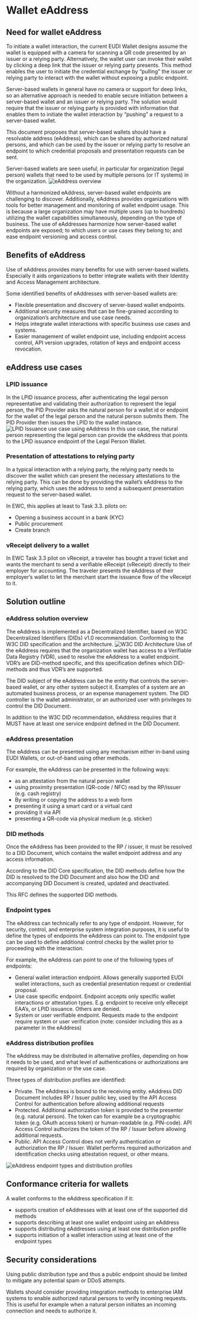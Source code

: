 # Wallet eAddress

## Need for wallet eAddress

To initiate a wallet interaction, the current EUDI Wallet designs assume the wallet is equipped with a camera for scanning a QR code presented by an issuer or a relying party. Alternatively, the wallet user can invoke their wallet by clicking a deep link that the issuer or relying party presents. This method enables the user to initiate the credential exchange by “pulling” the issuer or relying party to interact with the wallet without exposing a public endpoint.

Server-based wallets in general have no camera or support for deep links, so an alternative approach is needed to enable secure initiation between a server-based wallet and an issuer or relying party. The solution would require that the issuer or relying party is provided with information that enables them to initiate the wallet interaction by “pushing” a request to a server-based wallet.

This document proposes that server-based wallets should have a resolvable address (eAddress), which can be shared by authorized natural persons, and which can be used by the issuer or relying party to resolve an endpoint to which credential proposals and presentation requests can be sent.

Server-based wallets are seen useful, in particular for organization (legal person) wallets that need to be used by multiple persons (or IT systems) in the organization.
![eAddress overview](images/eaddress-overview.png)

Without a harmonized eAddress, server-based wallet endpoints are challenging to discover. Additionally, eAddress provides organizations with tools for better management and monitoring of wallet endpoint usage. This is because a large organization may have multiple users (up to hundreds) utilizing the wallet capabilities simultaneously, depending on the type of business. The use of eAddresses harmonize how server-based wallet endpoints are exposed; to which users or use cases they belong to; and ease endpoint versioning and access control.

## Benefits of eAddress

Use of eAddress provides many benefits for use with server-based wallets. Especially it aids organizations to better integrate wallets with their Identity and Access Management architecture.

Some identified benefits of eAddresses with server-based wallets are:
- Flexible presentation and discovery of server-based wallet endpoints.
- Additional security measures that can be fine-grained according to organization’s architecture and use case needs.
- Helps integrate wallet interactions with specific business use cases and systems.
- Easier management of wallet endpoint use, including endpoint access control, API version upgrades, rotation of keys and endpoint access revocation.

## eAddress use cases

### LPID issuance

In the LPID issuance process, after authenticating the legal person representative and validating their authorization to represent the legal person, the PID Provider asks the natural person for a wallet id or endpoint for the wallet of the legal person and the natural person submits them. The PID Provider then issues the LPID to the wallet instance.
![LPID Issuance use case using eAddress](images/lpid-issuance.png)
In this use case, the natural person representing the legal person can provide the eAddress that points to the LPID issuance endpoint of the Legal Person Wallet.

### Presentation of attestations to relying party

In a typical interaction with a relying party, the relying party needs to discover the wallet which can present the necessary attestations to the relying party. This can be done by providing the wallet’s eAddress to the relying party, which uses the address to send a subsequent presentation request to the server-based wallet.

In EWC, this applies at least to Task 3.3. pilots on:
- Opening a business account in a bank (KYC)
- Public procurement
- Create branch

### vReceipt delivery to a wallet

In EWC Task 3.3 pilot on vReceipt, a traveler has bought a travel ticket and wants the merchant to send a verifiable eReceipt (vReceipt) directly to their employer for accounting. The traveler presents the eAddress of their employer’s wallet to let the merchant start the issuance flow of the vReceipt to it.

## Solution outline

### eAddress solution overview

The eAddress is implemented as a Decentralized Identifier, based on W3C Decentralized Identifiers (DIDs) v1.0 recommendation. Conforming to the W3C DID specification and the architecture.
![W3C DID Architecture](images/did-architecture.png)
Use of the eAddress requires that the organization wallet has access to a Verifiable Data Registry (VDR), used to resolve the eAddress to a wallet endpoint. VDR’s are DID-method specific, and this specification defines which DID-methods and thus VDR’s are supported.

The DID subject of the eAddress can be the entity that controls the server-based wallet, or any other system subject it. Examples of a system are an automated business process, or an expense management system. The DID controller is the wallet administrator, or an authorized user with privileges to control the DID Document.

In addition to the W3C DID recommendation, eAddress requires that it MUST have at least one service endpoint defined in the DID Document.

### eAddress presentation

The eAddress can be presented using any mechanism either in-band using EUDI Wallets, or out-of-band using other methods.

For example, the eAddress can be presented in the following ways:
- as an attestation from the natural person wallet
- using proximity presentation (QR-code / NFC) read by the RP/issuer (e.g. cash registry)
- By writing or copying the address to a web form
- presenting it using a smart card or a virtual card
- providing it via API
- presenting a QR-code via physical medium (e.g. sticker)

### DID methods

Once the eAddress has been provided to the RP / issuer, it must be resolved to a DID Document, which contains the wallet endpoint address and any access information.

According to the DID Core specification, the DID methods define how the DID is resolved to the DID Document and also how the DID and accompanying DID Document is created, updated and deactivated.

This RFC defines the supported DID methods.

### Endpoint types

The eAddress can technically refer to any type of endpoint. However, for security, control, and enterprise system integration purposes, it is useful to define the types of endpoints the eAddress can point to. The endpoint type can be used to define additional control checks by the wallet prior to proceeding with the interaction.

For example, the eAddress can point to one of the following types of endpoints:
- General wallet interaction endpoint. Allows generally supported EUDI wallet interactions, such as credential presentation request or credential proposal.
- Use case specific endpoint. Endpoint accepts only specific wallet interactions or attestation types. E.g. endpoint to receive only eReceipt EAA’s, or LPID issuance. Others are denied.
- System or user verifiable endpoint. Requests made to the endpoint require system or user verification (note: consider including this as a parameter in the eAddress)

### eAddress distribution profiles

The eAddress may be distributed in alternative profiles, depending on how it needs to be used, and what level of authentications or authorizations are required by organization or the use case.

Three types of distribution profiles are identified:
- Private. The eAddress is bound to the receiving entity. eAddress DID Document includes RP / Issuer public key, used by the API Access Control for authentication before allowing additional requests
- Protected. Additional authorization token is provided to the presenter (e.g. natural person). The token can for example be a cryptographic token (e.g. OAuth access token) or human-readable (e.g. PIN-code). API Access Control authorizes the token of the RP / Issuer before allowing additional requests.
- Public. API Access Control does not verify authentication or authorization the RP / Issuer. Wallet performs required authorization and identification checks using attestation request, or other means.

![eAddress endpoint types and distribution profiles](images/eaddress-endpoints-distribution-types.png)

## Conformance criteria for wallets

A wallet conforms to the eAddress specification if it:
- supports creation of eAddresses with at least one of the supported did methods
- supports describing at least one wallet endpoint using an eAddress
- supports distributing eAddresses using at least one distribution profile
- supports initiation of a wallet interaction using at least one of the endpoint types

## Security considerations

Using public distribution type and thus a public endpoint should be limited to mitigate any potential spam or DDoS attempts.

Wallets should consider providing integration methods to enterprise IAM systems to enable authorized natural persons to verify incoming requests. This is useful for example when a natural person initiates an incoming connection and needs to authorize it.
